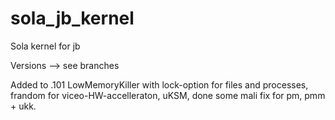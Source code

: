 sola_jb_kernel
==============

Sola kernel for jb

Versions --> see branches

Added to .101 LowMemoryKiller with lock-option for files and processes,
frandom for viceo-HW-accelleraton, uKSM, done some mali fix for pm, pmm + ukk. 
